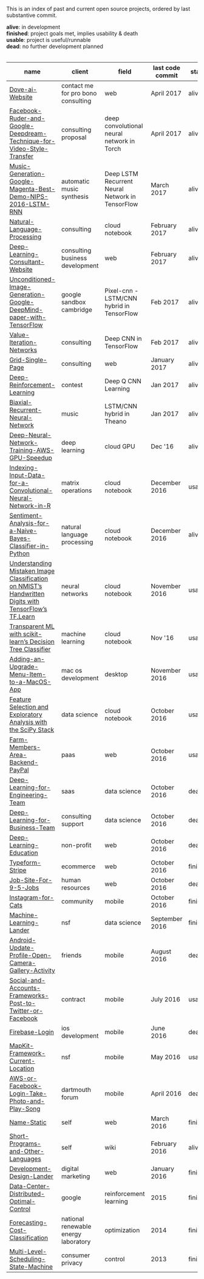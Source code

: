 This is an index of past and current open source projects, ordered by last substantive commit.

**alive**: in development  
**finished**: project goals met, implies usability & death  
**usable**: project is useful/runnable <br>
**dead**: no further development planned
<br>
<br>

| name | client | field | last code commit | status | time in development | 
| ---- | --------- | ---- | -------------- | ---- |---- |
| [Dove-ai-Website](http://github.com/dove-ai) | contact me for pro bono consulting | web | April 2017 | alive | days |
| [Facebook-Ruder-and-Google-Deepdream-Technique-for-Video-Style-Transfer](http://samputnam.org/facebook-ruder-and-google-deepdream-technique-for-video-style-transfer) | consulting proposal | deep convolutional neural network in Torch | April 2017 | alive | days |
| [Music-Generation-Google-Magenta-Best-Demo-NIPS-2016-LSTM-RNN](http://samputnam.org/deep-learning-zero-to-one-music-generation) | automatic music synthesis | Deep LSTM Recurrent Neural Network in TensorFlow | March 2017 | alive | days || [VUC-Company-Website](http://github.com/vuc-us) | core business development | web | March 2017 | alive | days |
| [Natural-Language-Processing](https://www.kaggle.com/samdeeplearning/d/samdeeplearning/deepnlp/deep-natural-language-processing) | consulting | cloud notebook | February 2017 | alive | days |
| [Deep-Learning-Consultant-Website](http://deeplearningconsultant.com) | consulting business development | web | February 2017 | alive | days |
| [Unconditioned-Image-Generation-Google-DeepMind-paper-with-TensorFlow](http://samputnam.org/deep-learning-zero-to-one-image-generation) | google sandbox cambridge | Pixel-cnn - LSTM/CNN hybrid in TensorFlow | Feb 2017 | alive | days |
| [Value-Iteration-Networks](https://twitter.com/samdeeplearning/status/831943425331232774) | consulting | Deep CNN in TensorFlow | Feb 2017 | alive | days |
| [Grid-Single-Page](https://github.com/SamPutnam/Grid-Single-Page) | consulting | web | January 2017 | alive | months |
| [Deep-Reinforcement-Learning](https://twitter.com/samdeeplearning/status/831951216238276611) | contest | Deep Q CNN Learning | Jan 2017 | alive | days |
| [Biaxial-Recurrent-Neural-Network](https://twitter.com/samdeeplearning/status/826895187867795456) | music | LSTM/CNN hybrid in Theano | Jan 2017 | alive | days |
| [Deep-Neural-Network-Training-AWS-GPU-Speedup ](https://research.vahula.com/dl-on-an-aws-gpu-d136342ea9d2#.11zac6xyh) | deep learning | cloud GPU | Dec '16 | alive | weeks |
| [Indexing-Input-Data-for-a-Convolutional-Neural-Network-in-R](https://samputnam.quora.com/Indexing-Input-Data-for-a-Convolutional-Neural-Network-in-R) | matrix operations | cloud notebook | December 2016 | usable | a week |
| [Sentiment-Analysis-for-a-Naive-Bayes-Classifier-in-Python](https://samputnam.quora.com/Sentiment-Analysis-of-WSJ-and-NYT-Front-Page-Presidential-Headlines-for-a-Naive-Bayes-Classifier-in-Python) | natural language processing | cloud notebook | December 2016 | alive | weeks |
| [Understanding Mistaken Image Classification on NMIST’s Handwritten Digits with TensorFlow’s TF.Learn](https://research.vahula.com/classifying-images-of-nmist-handwritten-digits-with-tensorflows-tf-learn-9309e3841d85#.j8o0mqx5z) | neural networks | cloud notebook | November 2016 | usable | days |
| [Transparent ML with scikit-learn’s Decision Tree Classifier](https://research.vahula.com/scikit-learns-decision-tree-classifier-698ddbb05b#.qtn5hbv91) | machine learning | cloud notebook | Nov '16 | usable | hours |
| [Adding-an-Upgrade-Menu-Item-to-a-MacOS-App](https://samputnam.quora.com/Adding-an-%E2%80%9CUpgrade%E2%80%9D-Menu-Item-to-a-MacOS-App) | mac os development | desktop | November 2016 | usable | hours |
| [Feature Selection and Exploratory Analysis with the SciPy Stack](https://research.vahula.com/using-the-scipy-stack-for-exploratory-analysis-1327717d9656#.5yi0omnmi) | data science | cloud notebook | October 2016 | usable | hours |
| [Farm-Members-Area-Backend-PayPal](https://github.com/samputnam/Farm-Members-Area-Backend-PayPal) | paas | web | October 2016 | usable | weeks |
|[Deep-Learning-for-Engineering-Team](https://github.com/samputnam/Deep-Learning-for-Engineering-Team) | saas | data science | October 2016 | dead | weeks |
|[Deep-Learning-for-Business-Team](https://github.com/samputnam/Deep-Learning-for-Business-Team) | consulting support | data science | October 2016 | dead | days |
| [Deep-Learning-Education](https://github.com/samputnam/Deep-Learning-Education) | non-profit  | web | October 2016 | dead | days |
| [Typeform-Stripe](https://github.com/samputnam/Typeform-Stripe) | ecommerce | web | October 2016 | finished | days |
| [Job-Site-For-9-5-Jobs](https://github.com/samputnam/Job-Site-For-9-5-Jobs) | human resources | web | October 2016 | dead | weeks |
| [Instagram-for-Cats](https://github.com/samputnam/Instagram-for-Cats) | community | mobile | October 2016 | finished | months |
| [Machine-Learning-Lander](https://github.com/SamPutnam/Machine-Learning-Lander) | nsf | data science | September 2016 | finished | months |
| [Android-Update-Profile-Open-Camera-Gallery-Activity](https://github.com/samputnam/Android-Update-Profile-Open-Camera-Gallery-Activity) | friends | mobile | August 2016 | dead | weeks |
| [Social-and-Accounts-Frameworks-Post-to-Twitter-or-Facebook](https://github.com/samputnam/Social-and-Accounts-Frameworks-Post-to-Twitter-or-Facebook) | contract | mobile | July 2016 | usable | weeks |
| [Firebase-Login](https://github.com/samputnam/Firebase-Login) | ios development | mobile | June 2016 | dead | days |
| [MapKit-Framework-Current-Location](https://github.com/Dartmouth-entrepreneurial-network/MapKit-Current-Location) | nsf | mobile | May 2016 | usable | days |
| [AWS-or-Facebook-Login-Take-Photo-and-Play-Song](https://github.com/Dartmouth-entrepreneurial-network/AWS-or-Facebook-Login-Take-Photo-and-Play-Song) | dartmouth forum | mobile | April 2016 | dead | weeks |
| [Name-Static](https://github.com/SamPutnam/Name-Static) | self | web | March 2016 | finished | months |
| [Short-Programs-and-Other-Languages](https://github.com/SamPutnam/Short-Programs-and-Other-Languages) | self | wiki | February 2016 | alive | days |
| [Development-Design-Lander](https://github.com/SamPutnam/Development-Design-Lander) | digital marketing | web | January 2016 | finished | days |
| [Data-Center-Distributed-Optimal-Control](https://github.com/SamPutnam/Data-Center-Distributed-Optimal-Control) | google | reinforcement learning | 2015 | finished | months |
| [Forecasting-Cost-Classification](https://github.com/SamPutnam/Forecasting-Cost-Classification) | national renewable energy laboratory | optimization | 2014 | finished | months |
| [Multi-Level-Scheduling-State-Machine](https://github.com/SamPutnam/Multi-Level-Scheduling-State-Machine) | consumer privacy | control | 2013 | finished | months |




